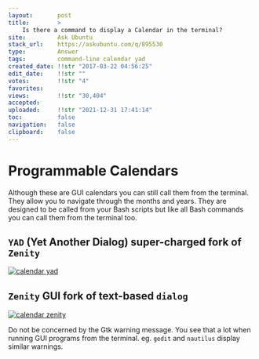 ```yaml
---
layout:       post
title:        >
    Is there a command to display a Calendar in the terminal?
site:         Ask Ubuntu
stack_url:    https://askubuntu.com/q/895530
type:         Answer
tags:         command-line calendar yad
created_date: !!str "2017-03-22 04:56:25"
edit_date:    !!str ""
votes:        !!str "4"
favorites:    
views:        !!str "30,404"
accepted:     
uploaded:     !!str "2021-12-31 17:41:14"
toc:          false
navigation:   false
clipboard:    false
---
```


# Programmable Calendars

Although these are GUI calendars you can still call them from the terminal. They allow you to navigate through the months and years. They are designed to be called from your Bash scripts but like all Bash commands you can call them from the terminal too.

## `YAD` (Yet Another Dialog) super-charged fork of `Zenity`

[![calendar yad][1]][1]

## `Zenity` GUI fork of text-based `dialog`

[![calendar zenity][2]][2]

Do not be concerned by the Gtk warning message. You see that a lot when running GUI programs from the terminal. eg. `gedit` and `nautilus` display similar warnings.


  [1]: https://i.stack.imgur.com/Ojiwe.png
  [2]: https://i.stack.imgur.com/HdFeF.png
